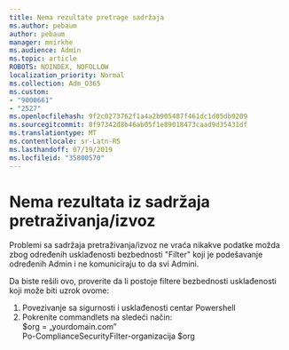 ```yaml
---
title: Nema rezultate pretrage sadržaja
ms.author: pebaum
author: pebaum
manager: mnirkhe
ms.audience: Admin
ms.topic: article
ROBOTS: NOINDEX, NOFOLLOW
localization_priority: Normal
ms.collection: Adm_O365
ms.custom:
- "9000661"
- "2527"
ms.openlocfilehash: 9f2c0273762f1a4a2b905487f461dc1d05db9209
ms.sourcegitcommit: 8f97342d8b46ab05f1e89018473caad9d35431df
ms.translationtype: MT
ms.contentlocale: sr-Latn-RS
ms.lasthandoff: 07/19/2019
ms.locfileid: "35800570"
---
```

# <a name="no-results-from-content-searchexports"></a>Nema rezultata iz sadržaja pretraživanja/izvoz

Problemi sa sadržaja pretraživanja/izvoz ne vraća nikakve podatke možda zbog određenih usklađenosti bezbednosti "Filter" koji je podešavanje određenih Admin i ne komuniciraju to da svi Admini.

Da biste rešili ovo, proverite da li postoje filtere bezbednosti usklađenosti koji može biti uzrok ovome:
1. Povezivanje sa sigurnosti i usklađenosti centar Powershell
2. Pokrenite commandlets na sledeći način:
<br>$org = „yourdomain.com”
<br>Po-ComplianceSecurityFilter-organizacija $org